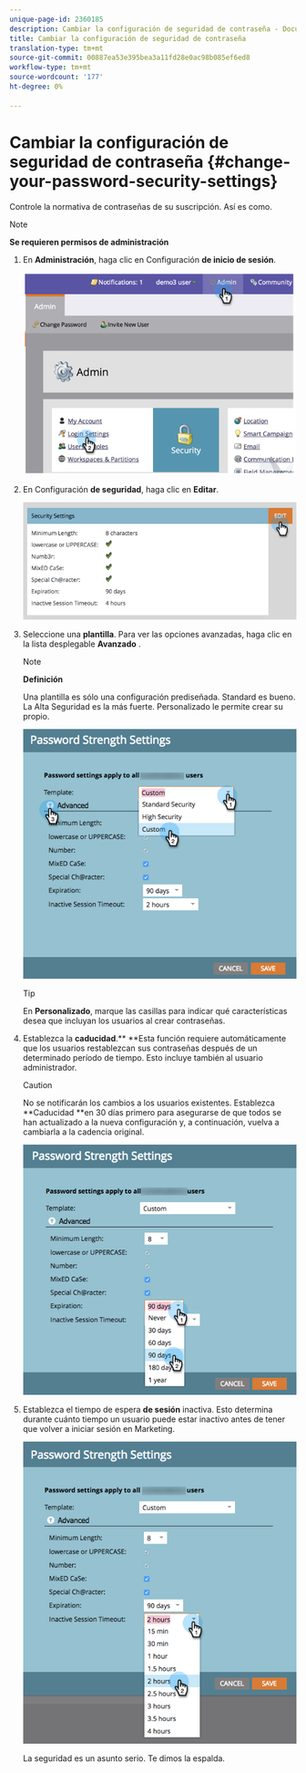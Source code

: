 ```yaml
---
unique-page-id: 2360185
description: Cambiar la configuración de seguridad de contraseña - Documentos de marketing - Documentación del producto
title: Cambiar la configuración de seguridad de contraseña
translation-type: tm+mt
source-git-commit: 00887ea53e395bea3a11fd28e0ac98b085ef6ed8
workflow-type: tm+mt
source-wordcount: '177'
ht-degree: 0%

---
```



# Cambiar la configuración de seguridad de contraseña {#change-your-password-security-settings}

Controle la normativa de contraseñas de su suscripción. Así es como.

>[!NOTE]
>
>**Se requieren permisos de administración**

1. En **Administración**, haga clic en Configuración **de inicio de sesión**.

   ![](assets/image2014-9-16-12-3a41-3a40.png)

1. En Configuración **de seguridad**, haga clic en **Editar**.

   ![](assets/passwordsettings-hand.png)

1. Seleccione una **plantilla**. Para ver las opciones avanzadas, haga clic en la lista desplegable **Avanzado** .

   >[!NOTE]
   >
   >**Definición**
   >
   >
   >Una plantilla es sólo una configuración prediseñada. Standard es bueno. La Alta Seguridad es la más fuerte. Personalizado le permite crear su propio.

   ![](assets/passwordstrength.png)

   >[!TIP]
   >
   >En **Personalizado**, marque las casillas para indicar qué características desea que incluyan los usuarios al crear contraseñas.

1. Establezca la **caducidad**.** **Esta función requiere automáticamente que los usuarios restablezcan sus contraseñas después de un determinado período de tiempo. Esto incluye también al usuario administrador.

   >[!CAUTION]
   >
   >No se notificarán los cambios a los usuarios existentes. Establezca **Caducidad **en 30 días primero para asegurarse de que todos se han actualizado a la nueva configuración y, a continuación, vuelva a cambiarla a la cadencia original.

   ![](assets/expiration.png)

1. Establezca el tiempo de espera **de sesión** inactiva. Esto determina durante cuánto tiempo un usuario puede estar inactivo antes de tener que volver a iniciar sesión en Marketing.

   ![](assets/inactivesession.png)

   La seguridad es un asunto serio. Te dimos la espalda.

